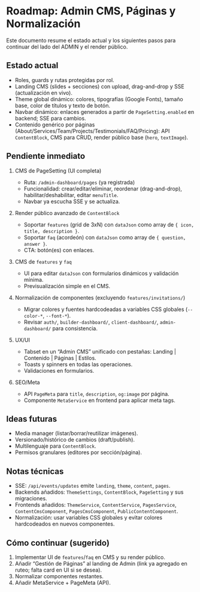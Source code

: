 # Roadmap: Admin CMS, Páginas y Normalización

Este documento resume el estado actual y los siguientes pasos para continuar del lado del ADMIN y el render público.

## Estado actual
- Roles, guards y rutas protegidas por rol.
- Landing CMS (slides + secciones) con upload, drag-and-drop y SSE (actualización en vivo).
- Theme global dinámico: colores, tipografías (Google Fonts), tamaño base, color de títulos y texto de botón.
- Navbar dinámico: enlaces generados a partir de `PageSetting.enabled` en backend; SSE para cambios.
- Contenido genérico por páginas (About/Services/Team/Projects/Testimonials/FAQ/Pricing): API `ContentBlock`, CMS para CRUD, render público base (`hero`, `textImage`).

## Pendiente inmediato
1) CMS de PageSetting (UI completa)
   - Ruta: `/admin-dashboard/pages` (ya registrada)
   - Funcionalidad: crear/editar/eliminar, reordenar (drag-and-drop), habilitar/deshabilitar, editar `menuTitle`.
   - Navbar ya escucha SSE y se actualiza.

2) Render público avanzado de `ContentBlock`
   - Soportar `features` (grid de 3xN) con `dataJson` como array de `{ icon, title, description }`.
   - Soportar `faq` (acordeón) con `dataJson` como array de `{ question, answer }`.
   - CTA: botón(es) con enlaces.

3) CMS de `features` y `faq`
   - UI para editar `dataJson` con formularios dinámicos y validación mínima.
   - Previsualización simple en el CMS.

4) Normalización de componentes (excluyendo `features/invitations/`)
   - Migrar colores y fuentes hardcodeadas a variables CSS globales (`--color-*`, `--font-*`).
   - Revisar `auth/`, `builder-dashboard/`, `client-dashboard/`, `admin-dashboard/` para consistencia.

5) UX/UI
   - Tabset en un “Admin CMS” unificado con pestañas: Landing | Contenido | Páginas | Estilos.
   - Toasts y spinners en todas las operaciones.
   - Validaciones en formularios.

6) SEO/Meta
   - API `PageMeta` para `title`, `description`, `og:image` por página.
   - Componente `MetaService` en frontend para aplicar meta tags.

## Ideas futuras
- Media manager (listar/borrar/reutilizar imágenes).
- Versionado/histórico de cambios (draft/publish).
- Multilenguaje para `ContentBlock`.
- Permisos granulares (editores por sección/página).

## Notas técnicas
- SSE: `/api/events/updates` emite `landing`, `theme`, `content`, `pages`.
- Backends añadidos: `ThemeSettings`, `ContentBlock`, `PageSetting` y sus migraciones.
- Frontends añadidos: `ThemeService`, `ContentService`, `PagesService`, `ContentCmsComponent`, `PagesCmsComponent`, `PublicContentComponent`.
- Normalización: usar variables CSS globales y evitar colores hardcodeados en nuevos componentes.

## Cómo continuar (sugerido)
1. Implementar UI de `features`/`faq` en CMS y su render público.
2. Añadir “Gestión de Páginas” al landing de Admin (link ya agregado en ruteo; falta card en UI si se desea).
3. Normalizar componentes restantes.
4. Añadir MetaService + PageMeta (API).
